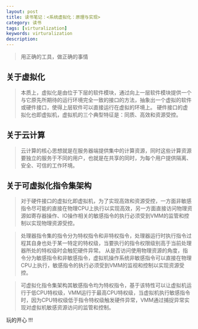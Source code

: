 ```yaml
---
layout: post
title: 读书笔记：<系统虚拟化：原理与实现>
category: 读书
tags: [virturalization]
keywords: virturalization
description: 
---
```


> 用正确的工具，做正确的事情

## 关于虚拟化

> 本质上，虚拟化是由位于下层的软件模块，通过向上一层软件模块提供一个与它原先所期待的运行环境完全一致的接口的方法，抽象出一个虚拟的软件或硬件接口，使得上层软件可以直接运行在虚拟的环境上。
> 硬件接口的虚拟化也即虚拟机，虚拟机的三个典型特征是：同质、高效和资源受控。

## 关于云计算

> 云计算的核心思想就是在服务器端提供集中的计算资源，同时这些计算资源要独立的服务于不同的用户，也就是在共享的同时，为每个用户提供隔离、安全、可信的工作环境。

## 关于可虚拟化指令集架构

> 对于硬件接口的虚拟化即虚拟机，为了实现高效和资源受控，一方面非敏感指令尽可能的直接在物理CPU上执行以实现高效，另一方面直接访问物理资源如寄存器操作、IO操作相关的敏感指令的执行必须受到VMM的监管和控制以实现物理资源受控。

> 处理器指令集的指令分为特权指令和非特权指令，处理器运行时执行指令过程其自身也处于某一特定的特权级，当要执行的指令权限级别高于当前处理器所处的特权级时会触犯硬件异常。
> 从是否访问使用物理资源的角度，指令分为敏感指令和非敏感指令，虚拟机操作系统非敏感指令可以直接在物理CPU上执行，敏感指令的执行必须受到VMM的监视和控制以实现资源受控。

> 可虚拟化指令集架构其敏感指令均为特权指令，基于该特性可以让虚拟机运行于低CPU特权级，VMM运行于最高CPU特权级，当虚拟机执行敏感指令时，因为CPU特权级低于指令特权级触发硬件异常，VMM通过捕捉异常实现对虚拟机敏感资源访问的监管和控制。






玩的开心 !!!
